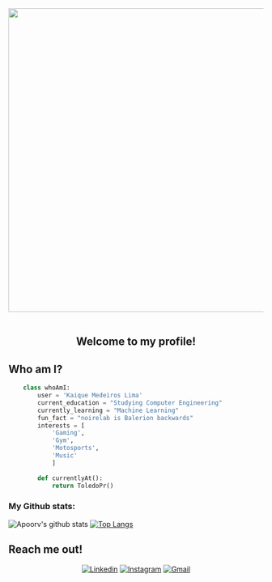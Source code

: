 <div align="center">
	<img src="https://github.com/Anmol-Baranwal/Cool-GIFs-For-GitHub/assets/74038190/80728820-e06b-4f96-9c9e-9df46f0cc0a5" width="600">
	<br><br>
    	<h2> Welcome to my profile! </h2>
</div>

<div>
    <h2> Who am I? </h2>
</div>

```python
	class whoAmI:
		user = 'Kaique Medeiros Lima'
		current_education = "Studying Computer Engineering"
		currently_learning = "Machine Learning"
		fun_fact = "noirelab is Balerion backwards"
		interests = [
			'Gaming',
		 	'Gym',
			'Motosports',
			'Music'
			]
		
		def currentlyAt():
			return ToledoPr()

```


### My Github stats:
![Apoorv's github stats](https://github-readme-stats.vercel.app/api?username=noirelab&show_icons=true&title_color=ffc857&icon_color=8ac926&text_color=daf7dc&bg_color=151515&hide=["stars"])
[![Top Langs](https://github-readme-stats.vercel.app/api/top-langs/?username=noirelab&layout=compact&text_color=daf7dc&bg_color=151515)](https://github.com/anuraghazra/github-readme-stats)

## Reach me out!


<p align="center">
    <a href="www.linkedin.com/in/kaique-lima-6a095a2aa"><img alt="Linkedin" title="JLinkedin" src="https://img.shields.io/badge/LinkedIn-0077B5?style=for-the-badge&logo=linkedin&logoColor=white"></a>
    <a href="https://www.instagram.com/limakaique1/"><img alt="Instagram" title="Instagram" src="https://img.shields.io/badge/Instagram-E4405F?style=for-the-badge&logo=instagram&logoColor=white"></a>
    <a href="kaiquemedeiroslima05@gmail.com"><img alt="Gmail" title="Gmail" src="https://img.shields.io/badge/Gmail-D14836?style=for-the-badge&logo=gmail&logoColor=white"></a>
 </p>
